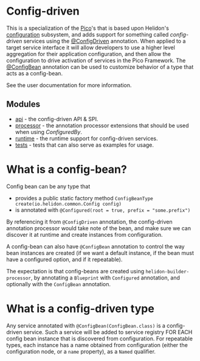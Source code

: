 # Config-driven

This is a specialization of the [Pico](../)'s that is based upon </i>Helidon's [configuration](../../config)</i> subsystem, and adds support for something called <i>config-driven</i> services using the [@ConfigDriven](./api/src/main/java/io/helidon/pico/configdriven/api/ConfigDriven.java) annotation. When applied to a target service interface it will allow developers to use a higher level aggregation for their application configuration, and then allow the configuration to drive activation of services in the Pico Framework. The [@ConfigBean](./api/src/main/java/io/helidon/pico/configdriven/api/ConfigBean.java) annotation can be used to customize behavior of a type that acts as a config-bean. 

See the user documentation for more information.

## Modules
* [api](api) - the config-driven API & SPI.
* [processor](processor) - the annotation processor extensions that should be used when using <i>ConfiguredBy</i>.
* [runtime](runtime) - the runtime support for config-driven services.
* [tests](tests) - tests that can also serve as examples for usage.

# What is a config-bean?

Config bean can be any type that
- provides a public static factory method `ConfigBeanType create(io.helidon.common.Config config)`
- is annotated with `@Configured(root = true, prefix = "some.prefix")`

By referencing it from `@ConfigDriven` annotation, the config-driven annotation processor would take note of the bean, and make sure we can discover it at runtime and create instances from configuration.

A config-bean can also have `@ConfigBean` annotation to control the way bean instances are created (if we want a default instance, if the bean must have a configured option, and if it repeatable).

The expectation is that config-beans are created using `helidon-builder-processor`, by annotating a `Blueprint` with `Configured` annotation, and optionally with the `ConfigBean` annotation.

# What is a config-driven type

Any service annotated with `@ConfigBean(ConfigBean.class)` is a config-driven service.
Such a service will be added to service registry FOR EACH config bean instance that is discovered from configuration. For repeatable types, each instance has a name obtained from configuration (either the configuration node, or a `name` property), 
as a `Named` qualifier.

